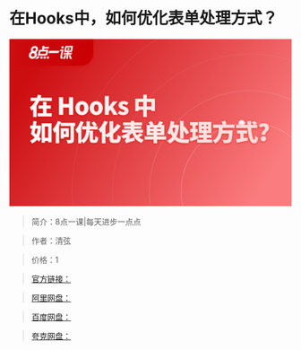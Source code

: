# 在Hooks中，如何优化表单处理方式？

![img](../../assets/CioPOWFNiGGAaYvOAAKcmobpE6M097.png)

> 简介：8点一课|每天进步一点点

> 作者：清弦

> 价格：1

> [官方链接：]()

> [阿里网盘：]()

> [百度网盘：]()

> [夸克网盘：]()
